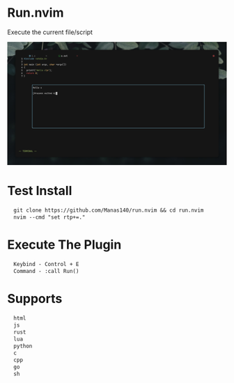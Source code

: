 # Run.nvim
Execute the current file/script

<p>
  <img src="preview.png">
</p>

# Test Install
```
  git clone https://github.com/Manas140/run.nvim && cd run.nvim
  nvim --cmd "set rtp+=."
```

# Execute The Plugin
```
  Keybind - Control + E
  Command - :call Run()
```

# Supports
```
  html
  js
  rust
  lua
  python
  c
  cpp
  go
  sh
```
